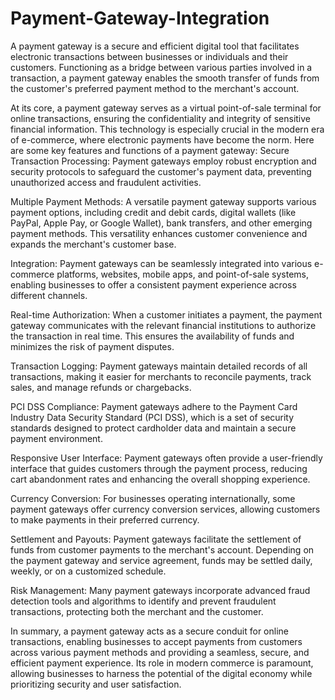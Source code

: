 # Payment-Gateway-Integration

A payment gateway is a secure and efficient digital tool that facilitates electronic transactions between businesses or individuals and their customers. Functioning as a bridge between various parties involved in a transaction, a payment gateway enables the smooth transfer of funds from the customer's preferred payment method to the merchant's account.

At its core, a payment gateway serves as a virtual point-of-sale terminal for online transactions, ensuring the confidentiality and integrity of sensitive financial information. This technology is especially crucial in the modern era of e-commerce, where electronic payments have become the norm. Here are some key features and functions of a payment gateway:
Secure Transaction Processing: Payment gateways employ robust encryption and security protocols to safeguard the customer's payment data, preventing unauthorized access and fraudulent activities.

Multiple Payment Methods: A versatile payment gateway supports various payment options, including credit and debit cards, digital wallets (like PayPal, Apple Pay, or Google Wallet), bank transfers, and other emerging payment methods. This versatility enhances customer convenience and expands the merchant's customer base.

Integration: Payment gateways can be seamlessly integrated into various e-commerce platforms, websites, mobile apps, and point-of-sale systems, enabling businesses to offer a consistent payment experience across different channels.

Real-time Authorization: When a customer initiates a payment, the payment gateway communicates with the relevant financial institutions to authorize the transaction in real time. This ensures the availability of funds and minimizes the risk of payment disputes.

Transaction Logging: Payment gateways maintain detailed records of all transactions, making it easier for merchants to reconcile payments, track sales, and manage refunds or chargebacks.

PCI DSS Compliance: Payment gateways adhere to the Payment Card Industry Data Security Standard (PCI DSS), which is a set of security standards designed to protect cardholder data and maintain a secure payment environment.

Responsive User Interface: Payment gateways often provide a user-friendly interface that guides customers through the payment process, reducing cart abandonment rates and enhancing the overall shopping experience.

Currency Conversion: For businesses operating internationally, some payment gateways offer currency conversion services, allowing customers to make payments in their preferred currency.

Settlement and Payouts: Payment gateways facilitate the settlement of funds from customer payments to the merchant's account. Depending on the payment gateway and service agreement, funds may be settled daily, weekly, or on a customized schedule.

Risk Management: Many payment gateways incorporate advanced fraud detection tools and algorithms to identify and prevent fraudulent transactions, protecting both the merchant and the customer.


In summary, a payment gateway acts as a secure conduit for online transactions, enabling businesses to accept payments from customers across various payment methods and providing a seamless, secure, and efficient payment experience. Its role in modern commerce is paramount, allowing businesses to harness the potential of the digital economy while prioritizing security and user satisfaction.
